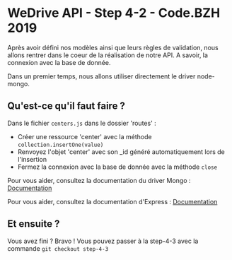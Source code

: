 # WeDrive API - Step 4-2 - Code.BZH 2019

Après avoir défini nos modèles ainsi que leurs règles de validation, nous allons rentrer dans le coeur de la réalisation de notre API. A savoir, la connexion avec la base de donnée.

Dans un premier temps, nous allons utiliser directement le driver node-mongo. 

## Qu'est-ce qu'il faut faire ? 

Dans le fichier ``centers.js`` dans le dossier 'routes' :

- Créer une ressource 'center' avec la méthode ``collection.insertOne(value)``
- Renvoyez l'objet 'center' avec son _id généré automatiquement lors de l'insertion
- Fermez la connexion avec la base de donnée avec la méthode ``close``

Pour vous aider, consultez la documentation du driver Mongo : [Documentation](https://mongodb.github.io/node-mongodb-native/)

Pour vous aider, consultez la documentation d'Express : [Documentation](https://expressjs.com/fr/guide/routing.html)


## Et ensuite ? 

Vous avez fini ? Bravo ! Vous pouvez passer à la step-4-3 avec la commande ```git checkout step-4-3```